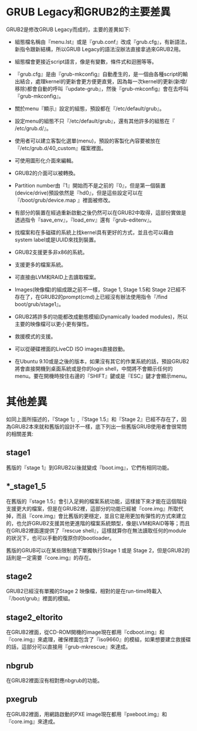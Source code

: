 # GRUB Legacy和GRUB2的主要差異

GRUB2是修改GRUB Legacy而成的，主要的差異如下:

* 組態檔名稱由『menu.lst』或是『grub.conf』改成『grub.cfg』，有新語法，新指令跟新結構，所以GRUB Legacy的語法沒辦法直接拿過來GRUB2用。

* 組態檔會更接近script語言，像是有變數，條件式和迴圈等等。

* 『grub.cfg』是由『grub-mkconfig』自動產生的，是一個由各種script的輸出結合，處理kernel的更新會更方便更直覺，因為每一次kernel的更新(新增/移除)都會自動的呼叫『update-grub』，然後『grub-mkconfig』會在去呼叫『grub-mkconfig』。

* 關於menu『顯示』設定的組態，預設都在『/etc/default/grub』。

* 設定menu的組態不只『/etc/default/grub』，還有其他許多的組態在『 /etc/grub.d/』。

* 使用者可以建立客製化選單(menu)，預設的客製化內容要被放在『/etc/grub.d/40_custom』檔案裡面。

* 可使用圖形化介面來編輯。

* GRUB2的介面可以被轉換。

* Partition number由『1』開始而不是之前的『0』，但是第一個裝置(device/drive)預設依然是『hd0』，但是這些設定可以在『/boot/grub/device.map 』裡面被修改。

* 有部分的裝置在經過重新啟動之後仍然可以在GRUB2中取得，這部份實做是透過指令『save_env』，『load_env』還有『grub-editenv』。

* 找檔案和在多磁碟的系統上找kernel具有更好的方式，並且也可以藉由system label或是UUID來找到裝置。

* GRUB2支援更多非x86的系統。

* 支援更多的檔案系統。

* 可直接由LVM和RAID上去讀取檔案。

* Images(映像檔)的組成跟之前不一樣，Stage 1, Stage 1.5和 Stage 2已經不存在了，在GRUB2的prompt(cmd)上已經沒有辦法使用指令『/find boot/grub/stage1』。

* GRUB2將許多的功能都改成動態模組(Dynamically loaded modules)，所以主要的映像檔可以更小更有彈性。

* 救援模式的支援。

* 可以從硬碟裡面的LiveCD ISO images直接啟動。

* <span>在Ubuntu 9.10或是之後的版本，如果沒有其它的作業系統的話，預設GRUB2將會直接開機到桌面系統或是你的login shell，中間將不會顯示任何的menu。要在開機時按住右邊的『SHIFT』鍵或是『ESC』鍵才會顯示menu。</span>

# 其他差異
如同上面所描述的，『Stage 1』,『Stage 1.5』和『Stage 2』已經不存在了，因為GRUB2本來就和舊版的設計不一樣，底下列出一些舊版GRUB使用者會很常問的相關差異:

## stage1
舊版的『stage 1』到GRUB2以後就變成『boot.img』，它們有相同功能。

## *_stage1_5
在舊版的『stage 1.5』會引入足夠的檔案系統功能，這樣接下來才能在這個階段支援更大的檔案，但是在GRUB2裡，這部分的功能已經被『core.img』所取代掉，而且『core.img』會比舊版的更穩定，並且它是用更加有彈性的方式來建立的，也允許GRUB2支援其他更進階的檔案系統類型，像是LVM和RAID等等；而且在GRUB2裡面還提供了『rescue shell』，這樣就算你在無法讀取任何的module的狀況下，也可以手動的復原你的bootloader。

舊版的GRUB可以在某些限制底下單獨執行Stage 1 或是 Stage 2，但是GRUB2的話則是一定需要『core.img』的存在。

## stage2
GRUB2已經沒有單獨的Stage 2 映像檔，相對的是在run-time時載入『/boot/grub』裡面的模組。

## stage2_eltorito
在GRUB2裡面，從CD-ROM開機的image現在都用『cdboot.img』和『core.img』來處理，確保裡面包含了『iso9660』的模組，如果想要建立救援碟的話，這部分可以直接用『grub-mkrescue』來達成。

## nbgrub
在GRUB2裡面沒有相對應nbgrub的功能。

## pxegrub
在GRUB2裡面，用網路啟動的PXE image現在都用『pxeboot.img』和『core.img』來達成。